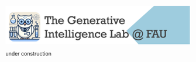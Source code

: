

![GeniLab-banner](./images/genilab-banner.png)

under construction

<!--
## Research Interests
## Research Tools


* Use Cases
* Project Ideas
* About us
* Join Us

<!-- PARTNERS
-->

